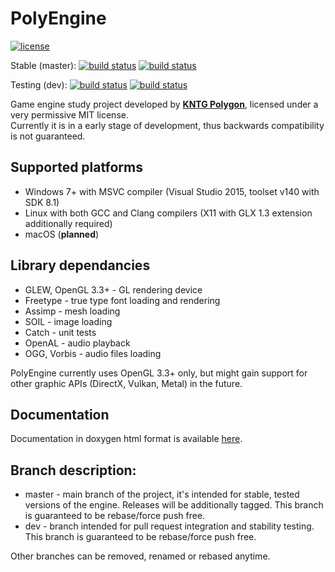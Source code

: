 # PolyEngine
[![license](https://img.shields.io/github/license/KNTGPolygon/PolyEngine.svg)](LICENSE)

Stable (master):
[![build status](https://travis-ci.org/KNTGPolygon/PolyEngine.svg?branch=master)](https://travis-ci.org/KNTGPolygon/PolyEngine)
[![build status](https://ci.appveyor.com/api/projects/status/wa9par5pe99sow82/branch/master?svg=true)](https://ci.appveyor.com/project/MuniuDev/polyengine)

Testing (dev):
[![build status](https://travis-ci.org/KNTGPolygon/PolyEngine.svg?branch=dev)](https://travis-ci.org/KNTGPolygon/PolyEngine)
[![build status](https://ci.appveyor.com/api/projects/status/wa9par5pe99sow82/branch/dev?svg=true)](https://ci.appveyor.com/project/MuniuDev/polyengine)

Game engine study project developed by [**KNTG Polygon**](http://polygon.pw.edu.pl/), licensed under a very permissive MIT license.  
Currently it is in a early stage of development, thus backwards compatibility is not guaranteed.

## Supported platforms
* Windows 7+ with MSVC compiler (Visual Studio 2015, toolset v140 with SDK 8.1)
* Linux with both GCC and Clang compilers (X11 with GLX 1.3 extension additionally required)
* macOS (**planned**)

## Library dependancies
* GLEW, OpenGL 3.3+ - GL rendering device
* Freetype - true type font loading and rendering
* Assimp - mesh loading
* SOIL - image loading
* Catch - unit tests
* OpenAL - audio playback
* OGG, Vorbis - audio files loading

PolyEngine currently uses OpenGL 3.3+ only, but might gain support for other graphic
APIs (DirectX, Vulkan, Metal) in the future.

## Documentation
Documentation in doxygen html format is available [here](https://kntgpolygon.github.io/PolyEngine/Docs/html/index.html "PolyEngine docs").

## Branch description:
* master - main branch of the project, it's intended for stable, tested versions of the engine. Releases will be additionally tagged. This branch is guaranteed to be rebase/force push free.
* dev - branch intended for pull request integration and stability testing. This branch is guaranteed to be rebase/force push free.

Other branches can be removed, renamed or rebased anytime.
